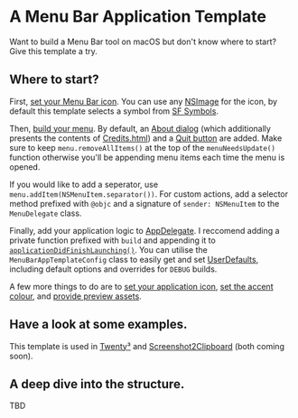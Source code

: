 # A Menu Bar Application Template

Want to build a Menu Bar tool on macOS but don't know where to start? Give this template a try.

## Where to start?

First, [set your Menu Bar icon](https://github.com/ZestProjects/MenuBarAppTemplate/blob/main/MenuBarAppTemplate/AppDelegate.swift#L21). You can use any [NSImage](https://developer.apple.com/documentation/appkit/nsimage) for the icon, by default this template selects a symbol from [SF Symbols](https://developer.apple.com/sf-symbols).

Then, [build your menu](https://github.com/ZestProjects/MenuBarAppTemplate/blob/main/MenuBarAppTemplate/MenuDelegate.swift#L13). By default, an [About dialog](https://github.com/ZestProjects/MenuBarAppTemplate/blob/main/MenuBarAppTemplate/MenuDelegate.swift#L16) (which additionally presents the contents of [Credits.html](https://github.com/ZestProjects/MenuBarAppTemplate/blob/main/MenuBarAppTemplate/Credits.html)) and a [Quit button](https://github.com/ZestProjects/MenuBarAppTemplate/blob/main/MenuBarAppTemplate/MenuDelegate.swift#L23) are added. Make sure to keep `menu.removeAllItems()` at the top of the `menuNeedsUpdate()` function otherwise you'll be appending menu items each time the menu is opened.

If you would like to add a seperator, use `menu.addItem(NSMenuItem.separator())`. For custom actions, add a selector method prefixed with `@objc` and a signature of `sender: NSMenuItem` to the `MenuDelegate` class.

Finally, add your application logic to [AppDelegate](https://github.com/ZestProjects/MenuBarAppTemplate/blob/main/MenuBarAppTemplate/AppDelegate.swift). I reccomend adding a private function prefixed with `build` and appending it to [`applicationDidFinishLaunching()`](https://github.com/ZestProjects/MenuBarAppTemplate/blob/main/MenuBarAppTemplate/AppDelegate.swift#L14). You can utilise the `MenuBarAppTemplateConfig` class to easily get and set [UserDefaults](https://developer.apple.com/documentation/foundation/userdefaults), including default options and overrides for `DEBUG` builds.

A few more things to do are to [set your application icon](https://github.com/ZestProjects/MenuBarAppTemplate/blob/main/MenuBarAppTemplate/Assets.xcassets/AppIcon.appiconset/Contents.json), [set the accent colour](https://github.com/ZestProjects/MenuBarAppTemplate/blob/main/MenuBarAppTemplate/Assets.xcassets/AccentColor.colorset/Contents.json), and [provide preview assets](https://github.com/ZestProjects/MenuBarAppTemplate/blob/main/MenuBarAppTemplate/Preview%20Content/Preview%20Assets.xcassets/Contents.json).

## Have a look at some examples.

This template is used in [Twenty³]() and [Screenshot2Clipboard]() (both coming soon).

## A deep dive into the structure.

TBD
